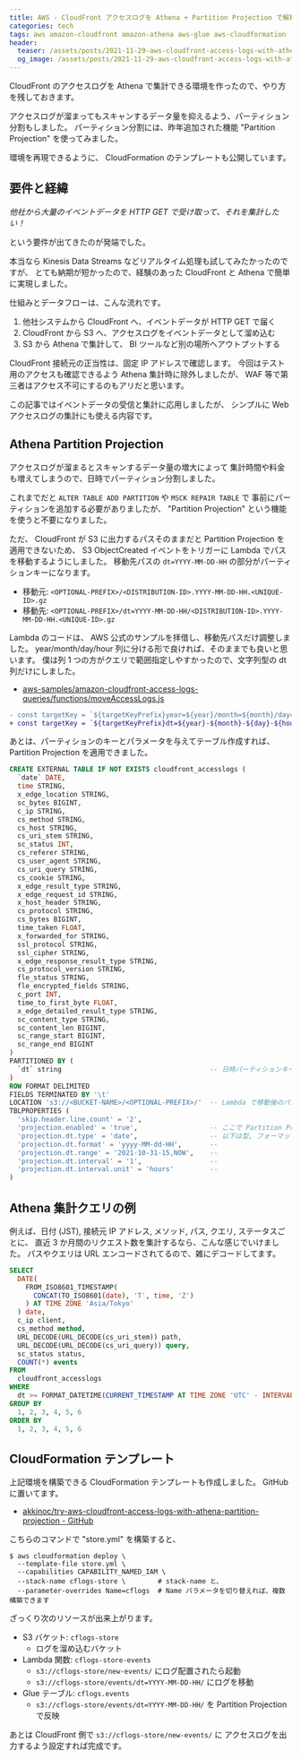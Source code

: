 ```yaml
---
title: AWS - CloudFront アクセスログを Athena + Partition Projection で解析
categories: tech
tags: aws amazon-cloudfront amazon-athena aws-glue aws-cloudformation
header:
  teaser: /assets/posts/2021-11-29-aws-cloudfront-access-logs-with-athena-partition-projection-1200x630.png
  og_image: /assets/posts/2021-11-29-aws-cloudfront-access-logs-with-athena-partition-projection-1200x630.png
---
```


CloudFront のアクセスログを Athena で集計できる環境を作ったので、やり方を残しておきます。

アクセスログが溜まってもスキャンするデータ量を抑えるよう、パーティション分割もしました。
パーティション分割には、昨年追加された機能 "Partition Projection" を使ってみました。

<!--more-->

環境を再現できるように、 CloudFormation のテンプレートも公開しています。

## 要件と経緯

*他社から大量のイベントデータを HTTP GET で受け取って、それを集計したい！*

という要件が出てきたのが発端でした。

本当なら Kinesis Data Streams などリアルタイム処理も試してみたかったのですが、
とても納期が短かったので、経験のあった CloudFront と Athena で簡単に実現しました。

仕組みとデータフローは、こんな流れです。

1. 他社システムから CloudFront へ、イベントデータが HTTP GET で届く
2. CloudFront から S3 へ、アクセスログをイベントデータとして溜め込む
3. S3 から Athena で集計して、 BI ツールなど別の場所へアウトプットする

CloudFront 接続元の正当性は、固定 IP アドレスで確認します。
今回はテスト用のアクセスも確認できるよう Athena 集計時に除外しましたが、
WAF 等で第三者はアクセス不可にするのもアリだと思います。

この記事ではイベントデータの受信と集計に応用しましたが、
シンプルに Web アクセスログの集計にも使える内容です。

## Athena Partition Projection

アクセスログが溜まるとスキャンするデータ量の増大によって
集計時間や料金も増えてしまうので、日時でパーティション分割しました。

これまでだと `ALTER TABLE ADD PARTITION` や `MSCK REPAIR TABLE` で
事前にパーティションを追加する必要がありましたが、
"Partition Projection" という機能を使うと不要になりました。

ただ、 CloudFront が S3 に出力するパスそのままだと Partition Projection を適用できないため、
S3 ObjectCreated イベントをトリガーに Lambda でパスを移動するようにしました。
移動先パスの `dt=YYYY-MM-DD-HH` の部分がパーティションキーになります。

* 移動元: `<OPTIONAL-PREFIX>/<DISTRIBUTION-ID>.YYYY-MM-DD-HH.<UNIQUE-ID>.gz`
* 移動先: `<OPTIONAL-PREFIX>/dt=YYYY-MM-DD-HH/<DISTRIBUTION-ID>.YYYY-MM-DD-HH.<UNIQUE-ID>.gz`

Lambda のコードは、 AWS 公式のサンプルを拝借し、移動先パスだけ調整しました。
year/month/day/hour 列に分ける形で良ければ、そのままでも良いと思います。
僕は列 1 つの方がクエリで範囲指定しやすかったので、文字列型の dt 列だけにしました。

* [aws-samples/amazon-cloudfront-access-logs-queries/functions/moveAccessLogs.js](https://github.com/aws-samples/amazon-cloudfront-access-logs-queries/blob/cb92ccd979b2fdb1ae81339352399da5b8bb7e63/functions/moveAccessLogs.js)

```diff
- const targetKey = `${targetKeyPrefix}year=${year}/month=${month}/day=${day}/hour=${hour}/${filename}`;
+ const targetKey = `${targetKeyPrefix}dt=${year}-${month}-${day}-${hour}/${filename}`;
```

あとは、パーティションのキーとパラメータを与えてテーブル作成すれば、
Partition Projection を適用できました。

```sql
CREATE EXTERNAL TABLE IF NOT EXISTS cloudfront_accesslogs (
  `date` DATE,
  time STRING,
  x_edge_location STRING,
  sc_bytes BIGINT,
  c_ip STRING,
  cs_method STRING,
  cs_host STRING,
  cs_uri_stem STRING,
  sc_status INT,
  cs_referer STRING,
  cs_user_agent STRING,
  cs_uri_query STRING,
  cs_cookie STRING,
  x_edge_result_type STRING,
  x_edge_request_id STRING,
  x_host_header STRING,
  cs_protocol STRING,
  cs_bytes BIGINT,
  time_taken FLOAT,
  x_forwarded_for STRING,
  ssl_protocol STRING,
  ssl_cipher STRING,
  x_edge_response_result_type STRING,
  cs_protocol_version STRING,
  fle_status STRING,
  fle_encrypted_fields STRING,
  c_port INT,
  time_to_first_byte FLOAT,
  x_edge_detailed_result_type STRING,
  sc_content_type STRING,
  sc_content_len BIGINT,
  sc_range_start BIGINT,
  sc_range_end BIGINT
)
PARTITIONED BY (
  `dt` string                                     -- 日時パーティションキー (Lambda で移動後のパスに含まれる値)
)
ROW FORMAT DELIMITED
FIELDS TERMINATED BY '\t'
LOCATION 's3://<BUCKET-NAME>/<OPTIONAL-PREFIX>/'  -- Lambda で移動後のパス
TBLPROPERTIES (
  'skip.header.line.count' = '2',
  'projection.enabled' = 'true',                  -- ここで Partition Projection を有効化
  'projection.dt.type' = 'date',                  -- 以下は型, フォーマット, 範囲等の設定
  'projection.dt.format' = 'yyyy-MM-dd-HH',       --
  'projection.dt.range' = '2021-10-31-15,NOW',    --
  'projection.dt.interval' = '1',                 --
  'projection.dt.interval.unit' = 'hours'         --
)
```

## Athena 集計クエリの例

例えば、日付 (JST), 接続元 IP アドレス, メソッド, パス, クエリ, ステータスごとに、
直近 3 か月間のリクエスト数を集計するなら、こんな感じでいけました。
パスやクエリは URL エンコードされてるので、雑にデコードしてます。

```sql
SELECT
  DATE(
    FROM_ISO8601_TIMESTAMP(
      CONCAT(TO_ISO8601(date), 'T', time, 'Z')
    ) AT TIME ZONE 'Asia/Tokyo'
  ) date,
  c_ip client,
  cs_method method,
  URL_DECODE(URL_DECODE(cs_uri_stem)) path,
  URL_DECODE(URL_DECODE(cs_uri_query)) query,
  sc_status status,
  COUNT(*) events
FROM
  cloudfront_accesslogs
WHERE
  dt >= FORMAT_DATETIME(CURRENT_TIMESTAMP AT TIME ZONE 'UTC' - INTERVAL '3' MONTH, 'yyyy-MM-dd-HH')
GROUP BY
  1, 2, 3, 4, 5, 6
ORDER BY
  1, 2, 3, 4, 5, 6
```

## CloudFormation テンプレート

上記環境を構築できる CloudFormation テンプレートも作成しました。
GitHub に置いてます。

* [akkinoc/try-aws-cloudfront-access-logs-with-athena-partition-projection - GitHub](https://github.com/akkinoc/try-aws-cloudfront-access-logs-with-athena-partition-projection)

こちらのコマンドで "store.yml" を構築すると、

```console
$ aws cloudformation deploy \
  --template-file store.yml \
  --capabilities CAPABILITY_NAMED_IAM \
  --stack-name cflogs-store \        # stack-name と、
  --parameter-overrides Name=cflogs  # Name パラメータを切り替えれば、複数構築できます
```

ざっくり次のリソースが出来上がります。

* S3 バケット: `cflogs-store`
  * ログを溜め込むバケット
* Lambda 関数: `cflogs-store-events`
  * `s3://cflogs-store/new-events/` にログ配置されたら起動
  * `s3://cflogs-store/events/dt=YYYY-MM-DD-HH/` にログを移動
* Glue テーブル: `cflogs.events`
  * `s3://cflogs-store/events/dt=YYYY-MM-DD-HH/` を Partition Projection で反映

あとは CloudFront 側で `s3://cflogs-store/new-events/` に
アクセスログを出力するよう設定すれば完成です。
